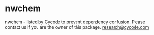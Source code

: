 # nwchem
nwchem - listed by Cycode to prevent dependency confusion.
Please contact us if you are the owner of this package.
research@cycode.com
